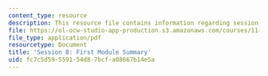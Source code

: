 ```yaml
---
content_type: resource
description: This resource file contains information regarding session 8.
file: https://ol-ocw-studio-app-production.s3.amazonaws.com/courses/11-s945-urbanizing-china-a-reflective-dialogue-fall-2013/fc7c5d59559154d87bcfa08667b14e5a_MIT11_S945F13_Session8.pdf
file_type: application/pdf
resourcetype: Document
title: 'Session 8: First Module Summary'
uid: fc7c5d59-5591-54d8-7bcf-a08667b14e5a
---
```

